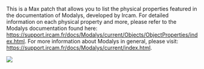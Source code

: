 This is a Max patch that allows you to list the physical properties featured in the documentation of Modalys, developed by Ircam. For detailed information on each physical property and more, please refer to the Modalys documentation found here: https://support.ircam.fr/docs/Modalys/current/Objects/ObjectProperties/index.html. For more information about Modalys in general, please visit: https://support.ircam.fr/docs/Modalys/current/index.html.

![](https://github.com/xinisnot/material-properties-viewer/assets/69862767/22ba8328-835f-432c-936e-5ad7a7f772aa)